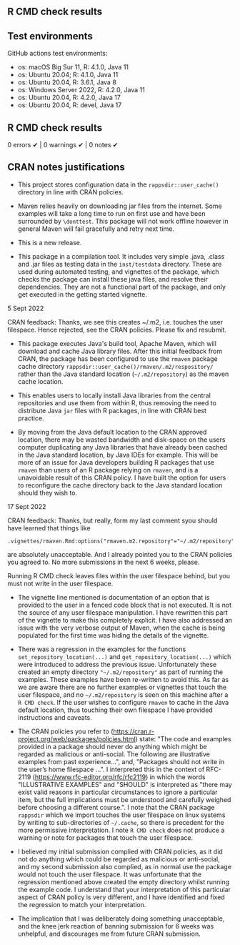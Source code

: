 ## R CMD check results

## Test environments

GitHub actions test environments:
* os: macOS Big Sur 11, R: 4.1.0, Java 11
* os: Ubuntu 20.04; R: 4.1.0, Java 11
* os: Ubuntu 20.04, R: 3.6.1, Java 8
* os: Windows Server 2022, R: 4.2.0, Java 11
* os: Ubuntu 20.04, R: 4.2.0, Java 17
* os: Ubuntu 20.04, R: devel, Java 17

## R CMD check results

0 errors ✔ | 0 warnings ✔ | 0 notes ✔

## CRAN notes justifications

* This project stores configuration data in the `rappsdir::user_cache()`
directory in line with CRAN policies.

* Maven relies heavily on downloading jar files from the internet. Some examples
will take a long time to run on first use and have been surrounded by `\donttest`.
This package will not work offline however in general Maven will fail gracefully
and retry next time.

* This is a new release.

* This package in a compilation tool. It includes very simple .java, .class and
.jar files as testing data in the `inst/testdata` directory. These are used
during automated testing, and vignettes of the package, which checks the package
can install these java files, and resolve their dependencies. They are not a
functional part of the package, and only get executed in the getting started
vignette.

5 Sept 2022

CRAN feedback:
  Thanks, we see this creates ~/.m2, i.e. touches the user filespace.
  Hence rejected, see the CRAN policies.
  Please fix and resubmit.

* This package executes Java's build tool, Apache Maven, which will download and
cache Java library files. After this initial feedback from CRAN, the package has
been configured to use the `rmaven` package cache directory
`rappsdir::user_cache()/rmaven/.m2/respository/` rather than the Java standard
location (`~/.m2/repository`) as the maven cache location. 

* This enables users to locally install Java libraries from the central
repositories and use them from within R, thus removing the need to distribute
Java `jar` files with R packages, in line with CRAN best practice.

* By moving from the Java default location to the CRAN approved location, there
may be wasted bandwidth and disk-space on the users computer duplicating any
Java libraries that have already been cached in the Java standard location, by
Java IDEs for example. This will be more of an issue for Java developers
building R packages that use `rmaven` than users of an R package relying on
`rmaven`, and is a unavoidable result of this CRAN policy. I have built the
option for users to reconfigure the cache directory back to the Java standard
location should they wish to.

17 Sept 2022

CRAN feedback:
  Thanks, but really, form my last comment syou should have learned that things
  like
  
    .vignettes/rmaven.Rmd:options("rmaven.m2.repository"="~/.m2/repository")
  
  are absolutely unacceptable. And I already pointed you to the CRAN policies
  you agreed to. No more submissions in the next 6 weeks, please.

  Running R CMD check leaves files within the user filespace behind, but you
  must not write in the user filespace.

* The vignette line mentioned is documentation of an option that is provided to
the user in a fenced code block that is not executed. It is not the source of
any user filespace manipulation. I have rewritten this part of the vignette to
make this completely explicit. I have also addressed an issue with the very 
verbose output of Maven, when the cache is being populated for the first time
was hiding the details of the vignette.

* There was a regression in the examples for the functions
`set_repository_location(...)` and `get_repository_location(...)` which were
introduced to address the previous issue. Unfortunately these created an
empty directory `"~/.m2/repository"` as part of running the examples. These examples
have been re-written to avoid this. As far as we are aware there are no further
examples or vignettes that touch the user filespace, and no `~/.m2/repository`
is seen on this machine after a `R CMD check`. If the user wishes to
configure `rmaven` to cache in the Java default location, thus touching their
own filespace I have provided instructions and caveats.

* The CRAN policies you refer to
(https://cran.r-project.org/web/packages/policies.html) state: "The code and
examples provided in a package should never do anything which might be regarded
as malicious or anti-social. The following are illustrative examples from past
experience...", and, "Packages should not write in the user’s home filespace
...". I interpreted this in the context of RFC-2119
(https://www.rfc-editor.org/rfc/rfc2119) in which the words "ILLUSTRATIVE
EXAMPLES" and "SHOULD" is interpreted as "there may exist valid reasons in
particular circumstances to ignore a particular item, but the full implications
must be understood and carefully weighed before choosing a different course.". I
note that the CRAN package `rappsdir` which we import touches the user filespace
on linux systems by writing to sub-directories of `~/.cache`, so there is 
precedent for the more permissive interpretation. I note `R CMD check` does not 
produce a warning or note for packages that touch the user filespace. 

* I believed my initial submission complied with CRAN policies, as it did not do
anything which could be regarded as malicious or anti-social, and my second
submission also complied, as in normal use the package would not touch the user
filespace. It was unfortunate that the regression mentioned above created the
empty directory whilst running the example code. I understand that your
interpretation of this particular aspect of CRAN policy is very different, and I
have identified and fixed the regression to match your interpretation.

* The implication that I was deliberately doing something unacceptable, and the
knee jerk reaction of banning submission for 6 weeks was unhelpful, and
discourages me from future CRAN submission.
